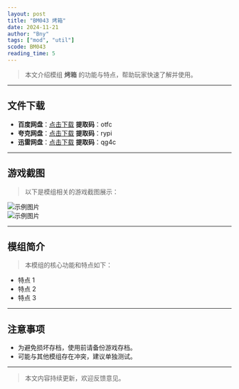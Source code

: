 ```yaml
---
layout: post
title: "BM043 烤箱"
date: 2024-11-21
author: "Bny"
tags: ["mod", "util"]
scode: BM043
reading_time: 5
---
```


> 本文介绍模组 **烤箱** 的功能与特点，帮助玩家快速了解并使用。

---





## 文件下载
- **百度网盘**：[点击下载](https://pan.baidu.com/s/1YvIX_KF11lFTbnznrhVTLQ?pwd=otfc)  **提取码**：otfc  
- **夸克网盘**：[点击下载](https://pan.quark.cn/s/9a65bf00aa03?pwd=rypi)  **提取码**：rypi  
- **迅雷网盘**：[点击下载](https://pan.xunlei.com/s/VOCCbaOPElJknJcJbgLU3CrCA1?pwd=qg4c)  **提取码**：qg4c  

---

## 游戏截图
> 以下是模组相关的游戏截图展示：

![示例图片](https://example.com/screenshot1.jpg)  
![示例图片](https://example.com/screenshot2.jpg)

---

## 模组简介
> 本模组的核心功能和特点如下：
- 特点 1
- 特点 2
- 特点 3

---

## 注意事项
- 为避免损坏存档，使用前请备份游戏存档。
- 可能与其他模组存在冲突，建议单独测试。

---

> 本文内容持续更新，欢迎反馈意见。
